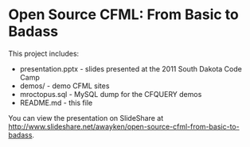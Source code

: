Open Source CFML: From Basic to Badass
======================================

This project includes:
  * presentation.pptx - slides presented at the 2011 South Dakota Code Camp
  * demos/ - demo CFML sites
  * mroctopus.sql - MySQL dump for the CFQUERY demos
  * README.md - this file

You can view the presentation on SlideShare at <http://www.slideshare.net/awayken/open-source-cfml-from-basic-to-badass>.